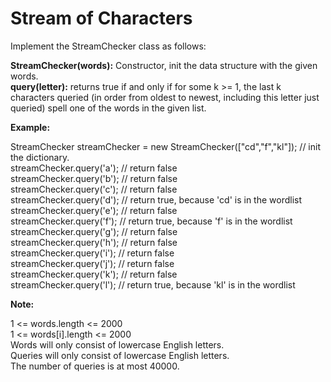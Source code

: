 # Stream of Characters

Implement the StreamChecker class as follows:

**StreamChecker(words):** Constructor, init the data structure with the given words.<br/>
**query(letter):** returns true if and only if for some k >= 1, the last k characters queried (in order from oldest to newest, including this letter just queried) spell one of the words in the given list.
 

**Example:**

StreamChecker streamChecker = new StreamChecker(["cd","f","kl"]); // init the dictionary.<br/>
streamChecker.query('a');          // return false<br/>
streamChecker.query('b');          // return false<br/>
streamChecker.query('c');          // return false<br/>
streamChecker.query('d');          // return true, because 'cd' is in the wordlist<br/>
streamChecker.query('e');          // return false<br/>
streamChecker.query('f');          // return true, because 'f' is in the wordlist<br/>
streamChecker.query('g');          // return false<br/>
streamChecker.query('h');          // return false<br/>
streamChecker.query('i');          // return false<br/>
streamChecker.query('j');          // return false<br/>
streamChecker.query('k');          // return false<br/>
streamChecker.query('l');          // return true, because 'kl' is in the wordlist<br/>
 

**Note:**

1 <= words.length <= 2000<br/>
1 <= words[i].length <= 2000<br/>
Words will only consist of lowercase English letters.<br/>
Queries will only consist of lowercase English letters.<br/>
The number of queries is at most 40000.
